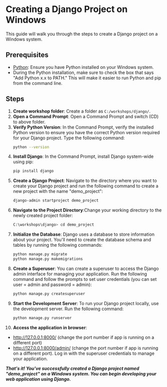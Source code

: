 # Creating a Django Project on Windows

This guide will walk you through the steps to create a Django project on a Windows system.

## Prerequisites

- [Python](https://www.python.org/downloads/windows/): Ensure you have Python installed on your Windows system.
- During the Python installation, make sure to check the box that says "Add Python x.x to PATH." This will make it easier to run Python and pip from the command line.

## Steps

1. **Create workshop folder**: Create a folder as `C:/workshops/django/`.
2. **Open a Command Prompt**: Open a Command Prompt and switch (CD) to above folder.
3. **Verify Python Version**: In the Command Prompt, verify the installed Python version to ensure you have the correct Python version required for your Django project. Type the following command:
   ```bash
   python --version
4. **Install Django**: In the Command Prompt, install Django system-wide using pip:
   ```bash
   pip install django
5. **Create a Django Project**: Navigate to the directory where you want to create your Django project and run the following command to create a new project with the name "demo_project":
   ```bash
   django-admin startproject demo_project
6. **Navigate to the Project Directory**:Change your working directory to the newly created project folder:
   ```bash
   C:\workshops\django> cd demo_project
7. **Initialize the Database**: Django uses a database to store information about your project. You'll need to create the database schema and tables by running the following commands:
   ```bash
   python manage.py migrate
   python manage.py makemigrations
8. **Create a Superuser**: You can create a superuser to access the Django admin interface for managing your application. Run the following command and follow the prompts to set user credentials (you can set user = admin and password = admin):
   ```bash
   python manage.py createsuperuser   

9. **Start the Development Server**: To run your Django project locally, use the development server. Run the following command:
   ```bash
   python manage.py runserver
10. **Access the application in browser**:

   - http://127.0.0.1:8000/ (change the port number if app is running on a different port)
   - http://127.0.0.1:8000/admin/ (change the port number if app is running on a different port). Log in with the superuser credentials to manage your application.

**_That's it! You've successfully created a Django project named "demo_project" on a Windows system. You can begin developing your web application using Django._**
